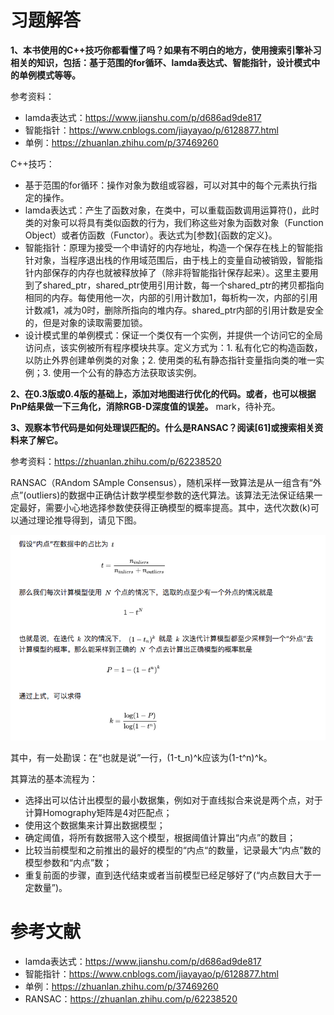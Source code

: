 # 习题解答

**1、本书使用的C++技巧你都看懂了吗？如果有不明白的地方，使用搜索引擎补习相关的知识，包括：基于范围的for循环、lamda表达式、智能指针，设计模式中的单例模式等等。**

参考资料：

- lamda表达式：https://www.jianshu.com/p/d686ad9de817
- 智能指针：https://www.cnblogs.com/jiayayao/p/6128877.html
- 单例：https://zhuanlan.zhihu.com/p/37469260

C++技巧：

- 基于范围的for循环：操作对象为数组或容器，可以对其中的每个元素执行指定的操作。
- lamda表达式：产生了函数对象，在类中，可以重载函数调用运算符()，此时类的对象可以将具有类似函数的行为，我们称这些对象为函数对象（Function Object）或者仿函数（Functor）。表达式为[参数]{函数的定义}。
- 智能指针：原理为接受一个申请好的内存地址，构造一个保存在栈上的智能指针对象，当程序退出栈的作用域范围后，由于栈上的变量自动被销毁，智能指针内部保存的内存也就被释放掉了（除非将智能指针保存起来）。这里主要用到了shared\_ptr，shared\_ptr使用引用计数，每一个shared\_ptr的拷贝都指向相同的内存。每使用他一次，内部的引用计数加1，每析构一次，内部的引用计数减1，减为0时，删除所指向的堆内存。shared\_ptr内部的引用计数是安全的，但是对象的读取需要加锁。
- 设计模式里的单例模式：保证一个类仅有一个实例，并提供一个访问它的全局访问点，该实例被所有程序模块共享。定义方式为：1. 私有化它的构造函数，以防止外界创建单例类的对象；2. 使用类的私有静态指针变量指向类的唯一实例；3. 使用一个公有的静态方法获取该实例。



**2、在0.3版或0.4版的基础上，添加对地图进行优化的代码。或者，也可以根据PnP结果做一下三角化，消除RGB-D深度值的误差。** mark，待补充。


**3、观察本节代码是如何处理误匹配的。什么是RANSAC？阅读[61]或搜索相关资料来了解它。**

参考资料：https://zhuanlan.zhihu.com/p/62238520

RANSAC（RAndom SAmple Consensus），随机采样一致算法是从一组含有“外点”(outliers)的数据中正确估计数学模型参数的迭代算法。该算法无法保证结果一定最好，需要小心地选择参数使获得正确模型的概率提高。其中，迭代次数(k)可以通过理论推导得到，请见下图。

![](image/ransac.png)

其中，有一处勘误：在“也就是说”一行，(1-t_n)^k应该为(1-t^n)^k。

其算法的基本流程为：

- 选择出可以估计出模型的最小数据集，例如对于直线拟合来说是两个点，对于计算Homography矩阵是4对匹配点；
- 使用这个数据集来计算出数据模型；
- 确定阈值，将所有数据带入这个模型，根据阈值计算出“内点”的数目；
- 比较当前模型和之前推出的最好的模型的“内点“的数量，记录最大“内点”数的模型参数和“内点”数；
- 重复前面的步骤，直到迭代结束或者当前模型已经足够好了(“内点数目大于一定数量”)。


# 参考文献

- lamda表达式：https://www.jianshu.com/p/d686ad9de817
- 智能指针：https://www.cnblogs.com/jiayayao/p/6128877.html
- 单例：https://zhuanlan.zhihu.com/p/37469260
- RANSAC：https://zhuanlan.zhihu.com/p/62238520